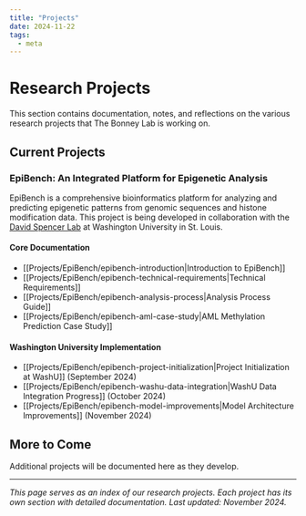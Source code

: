 ```yaml
---
title: "Projects"
date: 2024-11-22
tags:
  - meta
---
```


# Research Projects

This section contains documentation, notes, and reflections on the various research projects that The Bonney Lab is working on.

## Current Projects

### EpiBench: An Integrated Platform for Epigenetic Analysis

EpiBench is a comprehensive bioinformatics platform for analyzing and predicting epigenetic patterns from genomic sequences and histone modification data. This project is being developed in collaboration with the [David Spencer Lab](https://www.davidspencerlab.org/lab/) at Washington University in St. Louis.

#### Core Documentation
- [[Projects/EpiBench/epibench-introduction|Introduction to EpiBench]]
- [[Projects/EpiBench/epibench-technical-requirements|Technical Requirements]]
- [[Projects/EpiBench/epibench-analysis-process|Analysis Process Guide]]
- [[Projects/EpiBench/epibench-aml-case-study|AML Methylation Prediction Case Study]]

#### Washington University Implementation
- [[Projects/EpiBench/epibench-project-initialization|Project Initialization at WashU]] (September 2024)
- [[Projects/EpiBench/epibench-washu-data-integration|WashU Data Integration Progress]] (October 2024)
- [[Projects/EpiBench/epibench-model-improvements|Model Architecture Improvements]] (November 2024)

## More to Come

Additional projects will be documented here as they develop.

---

*This page serves as an index of our research projects. Each project has its own section with detailed documentation. Last updated: November 2024.* 